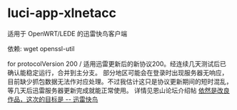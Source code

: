 # luci-app-xlnetacc
适用于 OpenWRT/LEDE 的迅雷快鸟客户端

依赖: wget openssl-util


for protocolVersion 200 / 适用迅雷更新后的新协议200。经连续几天测试后已确认能稳定运行，合并到主分支。
部分地区可能会在登录时出现服务器无响应，目前缺少抓包数据无法作对应处理。不过我估计这只是协议更新期间的短时混乱，等几天后迅雷服务器更新完成就能正常使用。
详情见恩山论坛介绍帖 [依然是改良作品，这次的目标是 -- 迅雷快鸟](http://www.right.com.cn/forum/thread-267641-1-1.html)
